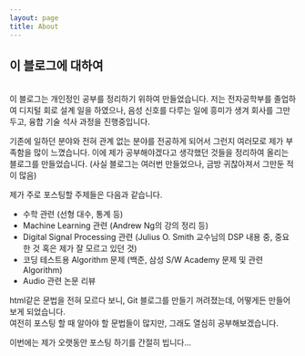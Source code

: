 ```yaml
---
layout: page
title: About
---
```


## 이 블로그에 대하여
<br>
이 블로그는 개인정인 공부를 정리하기 위하여 만들었습니다. 저는 전자공학부를 졸업하여 디지털 회로 설계 일을 하였으나, 음성 신호를 다루는 일에 흥미가 생겨 회사를 그만두고, 융합 기술 석사 과정을 진행중입니다.<br>

기존에 일하던 분야와 전혀 관계 없는 분야를 전공하게 되어서 그런지 여러모로 제가 부족함을 많이 느꼈습니다. 이에 제가 공부해야겠다고 생각했던 것들을 정리하여 올리는 블로그를 만들었습니다. (사실 블로그는 여러번 만들었으나, 금방 귀찮아져서 그만둔 적이 많음)<br>

제가 주로 포스팅할 주제들은 다음과 같습니다.

- 수학 관련 (선형 대수, 통계 등)
- Machine Learning 관련 (Andrew Ng의 강의 정리 등)
- Digital Signal Processing 관련 (Julius O. Smith 교수님의 DSP 내용 중, 중요한 것 혹은 제가 잘 모르고 있던 것)
- 코딩 테스트용 Algorithm 문제 (백준, 삼성 S/W Academy 문제 및 관련 Algorithm)
- Audio 관련 논문 리뷰

html같은 문법을 전혀 모르다 보니, Git 블로그를 만들기 꺼려졌는데, 어떻게든 만들어보게 되었습니다.<br>
여전히 포스팅 할 때 알아야 할 문법들이 많지만, 그래도 열심히 공부해보겠습니다.<br>

이번에는 제가 오랫동안 포스팅 하기를 간절히 빕니다...
